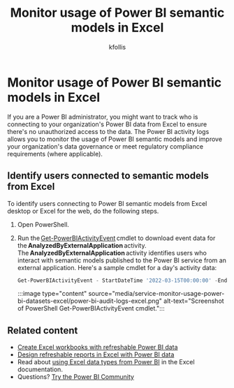 ﻿---
title: Monitor usage of Power BI semantic models in Excel  
description: If you are a Power BI administrator, you might want to track who is connecting to your organization's Power BI data from Excel to ensure there's no unauthorized access to the data.
author: kfollis
ms.author: kfollis
ms.reviewer: ikedeagu
ms.service: powerbi
ms.subservice: pbi-collaborate-share
ms.topic: conceptual
ms.date: 02/07/2023
LocalizationGroup: Share your work
---
# Monitor usage of Power BI semantic models in Excel

If you are a Power BI administrator, you might want to track who is connecting to your organization's Power BI data from Excel to ensure there's no unauthorized access to the data. The Power BI activity logs allows you to monitor the usage of Power BI semantic models and improve your organization's data governance or meet regulatory compliance requirements (where applicable). 

## Identify users connected to semantic models from Excel

To identify users connecting to Power BI semantic models from Excel desktop or Excel for the web, do the following steps.

1. Open PowerShell.

2. Run the [Get-PowerBIActivityEvent](../admin/service-admin-auditing.md#get-powerbiactivityevent-cmdlet) cmdlet to download event data for the **AnalyzedByExternalApplication** activity. The **AnalyzedByExternalApplication** activity identifies users who interact with semantic models published to the Power BI service from an external application. Here's a sample cmdlet for a day's activity data: 

    ```powershell
    Get-PowerBIActivityEvent - StartDateTime '2022-03-15T00:00:00' -EndDateTime '2022-03-15T23:59:59' -ActivityType 'AnalyzedByExternalApplication' 
    ```

    :::image type="content" source="media/service-monitor-usage-power-bi-datasets-excel/power-bi-audit-logs-excel.png" alt-text="Screenshot of PowerShell Get-PowerBIActivityEvent cmdlet.":::

## Related content

- [Create Excel workbooks with refreshable Power BI data](service-analyze-in-excel.md)
- [Design refreshable reports in Excel with Power BI data](service-analyze-power-bi-datasets-excel.md)
- Read about [using Excel data types from Power BI](https://support.office.com/article/use-excel-data-types-from-power-bi-preview-cd8938ce-f963-444d-b82a-7140848241e9) in the Excel documentation.
- Questions? [Try the Power BI Community](https://community.powerbi.com/)
